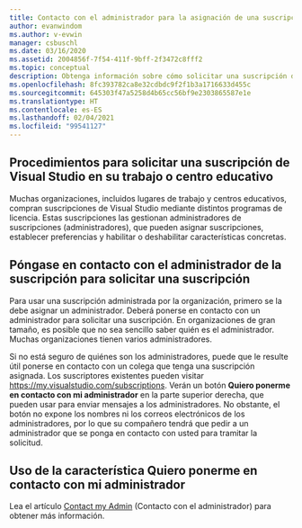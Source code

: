 ```yaml
---
title: Contacto con el administrador para la asignación de una suscripción de Visual Studio
author: evanwindom
ms.author: v-evwin
manager: csbuschl
ms.date: 03/16/2020
ms.assetid: 2004856f-7f54-411f-9bff-2f3472c8fff2
ms.topic: conceptual
description: Obtenga información sobre cómo solicitar una suscripción de Visual Studio en su lugar de trabajo.
ms.openlocfilehash: 8fc393782ca8e32cdbdc9f2f1b3a1716633d455c
ms.sourcegitcommit: 645303f47a5258d4b65cc56bf9e2303865587e1e
ms.translationtype: HT
ms.contentlocale: es-ES
ms.lasthandoff: 02/04/2021
ms.locfileid: "99541127"
---
```

## <a name="how-to-request-a-visual-studio-subscription-from-your-workschool"></a>Procedimientos para solicitar una suscripción de Visual Studio en su trabajo o centro educativo
Muchas organizaciones, incluidos lugares de trabajo y centros educativos, compran suscripciones de Visual Studio mediante distintos programas de licencia. Estas suscripciones las gestionan administradores de suscripciones (administradores), que pueden asignar suscripciones, establecer preferencias y habilitar o deshabilitar características concretas.  

## <a name="contact-your-subscription-administrator-to-request-a-subscription"></a>Póngase en contacto con el administrador de la suscripción para solicitar una suscripción
Para usar una suscripción administrada por la organización, primero se la debe asignar un administrador. Deberá ponerse en contacto con un administrador para solicitar una suscripción. En organizaciones de gran tamaño, es posible que no sea sencillo saber quién es el administrador. Muchas organizaciones tienen varios administradores.  

Si no está seguro de quiénes son los administradores, puede que le resulte útil ponerse en contacto con un colega que tenga una suscripción asignada. Los suscriptores existentes pueden visitar https://my.visualstudio.com/subscriptions. Verán un botón **Quiero ponerme en contacto con mi administrador** en la parte superior derecha, que pueden usar para enviar mensajes a los administradores. No obstante, el botón no expone los nombres ni los correos electrónicos de los administradores, por lo que su compañero tendrá que pedir a un administrador que se ponga en contacto con usted para tramitar la solicitud.

## <a name="use-the-contact-my-admin-feature"></a>Uso de la característica Quiero ponerme en contacto con mi administrador
Lea el artículo [Contact my Admin](https://docs.microsoft.com/visualstudio/subscriptions/contact-my-admin) (Contacto con el administrador) para obtener más información.